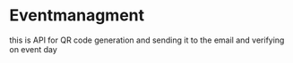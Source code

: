 # Eventmanagment
this is API for QR code generation and sending it to the email and verifying on event day

